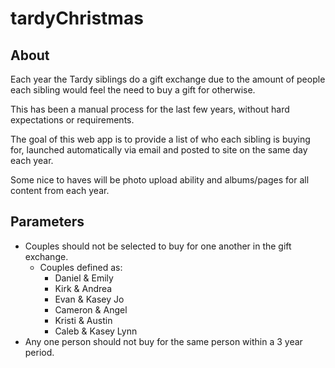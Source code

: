 # tardyChristmas

## About
Each year the Tardy siblings do a gift exchange due to the amount of people each sibling would feel the need to buy a gift for otherwise. 

This has been a manual process for the last few years, without hard expectations or requirements.

The goal of this web app is to provide a list of who each sibling is buying for, launched automatically via email and posted to site on the same day each year.

Some nice to haves will be photo upload ability and albums/pages for all content from each year.

## Parameters 
* Couples should not be selected to buy for one another in the gift exchange.
    * Couples defined as:
        * Daniel & Emily
        * Kirk & Andrea
        * Evan & Kasey Jo
        * Cameron & Angel
        * Kristi & Austin
        * Caleb & Kasey Lynn
* Any one person should not buy for the same person within a 3 year period.



